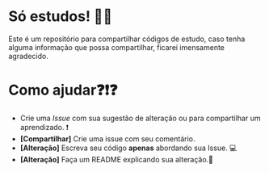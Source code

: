 # Só estudos! :clap::book:
Este é um repositório para compartilhar códigos de estudo, caso tenha alguma informação que possa compartilhar, ficarei imensamente agradecido.

# Como ajudar:question::exclamation::question:

- Crie uma *Issue* com sua sugestão de alteração ou para compartilhar um aprendizado. :exclamation:
- __[Compartilhar]__ Crie uma issue com seu comentário.
- __[Alteração]__ Escreva seu código **apenas** abordando sua Issue. :computer:
- __[Alteração]__ Faça um README explicando sua alteração.:memo: